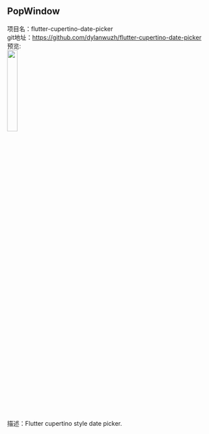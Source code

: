 ## PopWindow


项目名：flutter-cupertino-date-picker<br>
git地址：https://github.com/dylanwuzh/flutter-cupertino-date-picker<br>
预览:<br>
<img src="https://github.com/wuzhendev/assets/raw/master/flutter-datepicker/flutter_date_picker_14.jpg?raw=true" width="22%"/><br>
描述：Flutter cupertino style date picker.<br>
